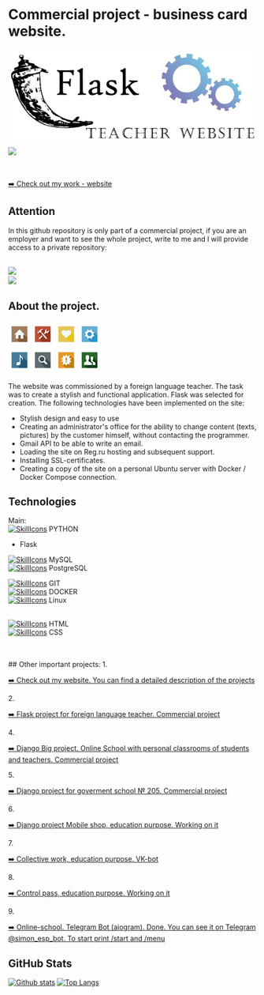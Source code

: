 

# Commercial project - business card website.

<img src="https://github.com/ERAalex/PREVIEW_project_site_buisness_card_Maria-/blob/main/website.jpg">
<p>
  <a href="https://www.linkedin.com/in/alexander-espinosa-rozov-b3b270121/"><img src="https://img.shields.io/badge/linkedin-%230077B5.svg?&style=for-the-badge&logo=linkedin&logoColor=white"></a>
</p>
<br>
<p><a href="https://espinosamaria.ru/" target="_blank">➡️ Check out my work - website</a></p>

## Attention 
In this github repository is only part of a commercial project, if you are an employer and want to see the whole project, write to me and I will provide access to a private repository: 

<br><a href="mailto:erapyth@gmail.com"><img src="https://img.shields.io/badge/-Gmail%20contact%20me-red"></a>
<br><a href="https://t.me/espinosa_python"><img src="https://img.shields.io/badge/-Telegram-blue"></a>

## About the project.

  <a href="#" target="_blank" rel="noreferrer nofollow">
      <img src="https://github.com/ERAalex/PREVIEW_project_site_buisness_card_Maria-/blob/main/website_icons.jpg" >
    </a>

The website was commissioned by a foreign language teacher. The task was to create a stylish and functional application. Flask was selected for creation.
The following technologies have been implemented on the site:  <br>
- Stylish design and easy to use <br>
- Сreating an administrator's office for the ability to change content (texts, pictures) by the customer himself, without contacting the programmer.
- Gmail API to be able to write an email.
- Loading the site on Reg.ru hosting and subsequent support.
- Installing SSL-certificates.
- Creating a copy of the site on a personal Ubuntu server with Docker / Docker Compose connection.

## Technologies
Main:<br/>
[![SkillIcons](https://skillicons.dev/icons?i=python)](https://skillicons.dev) PYTHON <br/>
- Flask<br/>

[![SkillIcons](https://skillicons.dev/icons?i=mysql)](https://skillicons.dev) MySQL <br/>
[![SkillIcons](https://skillicons.dev/icons?i=postgres)](https://skillicons.dev) PostgreSQL <br/>

[![SkillIcons](https://skillicons.dev/icons?i=git)](https://skillicons.dev) GIT <br/>
[![SkillIcons](https://skillicons.dev/icons?i=docker)](https://skillicons.dev) DOCKER <br/>
[![SkillIcons](https://skillicons.dev/icons?i=linux)](https://skillicons.dev) Linux <br/><br/>

[![SkillIcons](https://skillicons.dev/icons?i=html)](https://skillicons.dev) HTML <br/>
[![SkillIcons](https://skillicons.dev/icons?i=css)](https://skillicons.dev) CSS <br/>

<br>
<br>
## Other important projects:
1. <p><a href="https://itespinosa.com/" target="_blank">➡️ Check out my website. You can find a detailed description of the projects</a></p>
2. <p><a href="https://espinosamaria.ru/">➡️ Flask project for foreign language teacher. Сommercial project</a></p>
4. <p><a href="https://edu.gym205.ru/">➡️ Django Big project. Online School with personal classrooms of students and teachers. Сommercial project</a></p>
5. <p><a href="http://school.gym205.ru/">➡️ Django project for goverment school № 205. Сommercial project</a></p>
6. <p><a href="https://github.com/ERAalex/project_Web_Site_Mobiles">➡️ Django project Mobile shop, education purpose. Working on it</a></p>
7. <p><a href="https://github.com/ERAalex/Netology_Collective_work">➡️ Collective work, education purpose. VK-bot</a></p>
8. <p><a href="#">➡️ Control pass, education purpose. Working on it</a></p>
9. <p><a href="https://telegram.me/simon_esp_bot">➡️ Online-school. Telegram Bot (aiogram). Done. You can see it on Telegram @simon_esp_bot. To start print /start and /menu</a></p>






<h2>GitHub Stats</h2>

<a href="#">![Github stats](https://github-readme-stats.vercel.app/api?username=ERAalex&theme=blueberry&count_private=true&hide_border=true&line_height=20)</a>
<a href="#">![Top Langs](https://github-readme-stats.vercel.app/api/top-langs/?username=ERAalex&layout=compact&theme=blueberry&count_private=true&hide_border=true)</a>

